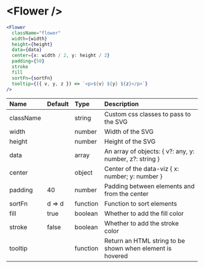 # \<Flower \/>

```jsx
<Flower
  className="flower"
  width={width}
  height={height}
  data={data}
  center={x: width / 2, y: height / 2}
  padding={50}
  stroke
  fill
  sortFn={sortFn}
  tooltip={({ v, y, z }) => `<p>${v} ${y} ${z}</p>`}
/>
```

| Name      | Default | Type     | Description                                               |
| :-------- | :------ | :------- | :-------------------------------------------------------- |
| className |         | string   | Custom css classes to pass to the SVG                     |
| width     |         | number   | Width of the SVG                                          |
| height    |         | number   | Height of the SVG                                         |
| data      |         | array    | An array of objects: { v?: any, y: number, z?: string }   |
| center    |         | object   | Center of the data-viz { x: number; y: number }           |
| padding   | 40      | number   | Padding between elements and from the center              |
| sortFn    | d => d  | function | Function to sort elements                                 |
| fill      | true    | boolean  | Whether to add the fill color                             |
| stroke    | false   | boolean  | Whether to add the stroke color                           |
| tooltip   |         | function | Return an HTML string to be shown when element is hovered |

